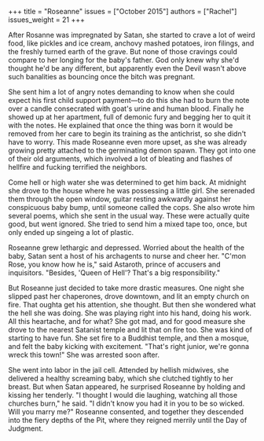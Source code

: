 +++
title = "Roseanne"
issues = ["October 2015"]
authors = ["Rachel"]
issues_weight = 21
+++

After Rosanne was impregnated by Satan, she started to crave a lot of weird food, like pickles and ice cream, anchovy mashed potatoes, iron filings, and the freshly turned earth of the grave. But none of those cravings could compare to her longing for the baby's father. God only knew why she'd thought he'd be any different, but apparently even the Devil wasn't above such banalities as bouncing once the bitch was pregnant.

She sent him a lot of angry notes demanding to know when she could expect his first child support payment—to do this she had to burn the note over a candle consecrated with goat's urine and human blood. Finally he showed up at her apartment, full of demonic fury and begging her to quit it with the notes. He explained that once the thing was born it would be removed from her care to begin its training as the antichrist, so she didn't have to worry. This made Roseanne even more upset, as she was already growing pretty attached to the germinating demon spawn. They got into one of their old arguments, which involved a lot of bleating and flashes of hellfire and fucking terrified the neighbors.

Come hell or high water she was determined to get him back. At midnight she drove to the house where he was possessing a little girl. She serenaded them through the open window, guitar resting awkwardly against her conspicuous baby bump, until someone called the cops. She also wrote him several poems, which she sent in the usual way. These were actually quite good, but went ignored. She tried to send him a mixed tape too, once, but only ended up singeing a lot of plastic.

Roseanne grew lethargic and depressed. Worried about the health of the baby, Satan sent a host of his archagents to nurse and cheer her. "C'mon Rose, you know how he is," said Astaroth, prince of accusers and inquisitors. "Besides, 'Queen of Hell'? That's a big responsibility."

But Roseanne just decided to take more drastic measures. One night she slipped past her chaperones, drove downtown, and lit an empty church on fire. That oughta get his attention, she thought. But then she wondered what the hell she was doing. She was playing right into his hand, doing his work. All this heartache, and for what? She got mad, and for good measure she drove to the nearest Satanist temple and lit that on fire too. She was kind of starting to have fun. She set fire to a Buddhist temple, and then a mosque, and felt the baby kicking with excitement. "That's right junior, we're gonna wreck this town!" She was arrested soon after.

She went into labor in the jail cell. Attended by hellish midwives, she delivered a healthy screaming baby, which she clutched tightly to her breast. But when Satan appeared, he surprised Roseanne by holding and kissing her tenderly. "I thought I would die laughing, watching all those churches burn," he said. "I didn't know you had it in you to be so wicked. Will you marry me?" Roseanne consented, and together they descended into the fiery depths of the Pit, where they reigned merrily until the Day of Judgment.
